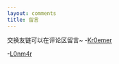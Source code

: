 ```yaml
---
layout: comments
title: 留言
---
```

交换友链可以在评论区留言~
-[Kr0emer](https://www.Kr0emer.com)

-[L0nm4r](https://www.lonmar.cn)
